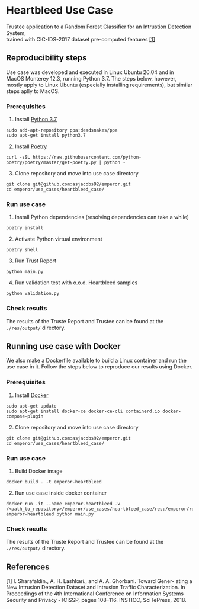 # Heartbleed Use Case

 Trustee application to a Random Forest Classifier for an Intrustion Detection System, <br>trained with CIC-IDS-2017 dataset pre-computed features [[1]](#references)                         

## Reproducibility steps

Use case was developed and executed in Linux Ubuntu 20.04 and in MacOS Monterey 12.3, running Python 3.7.
The steps below, however, mostly apply to Linux Ubuntu (especially installing requirements), but similar steps aplly to MacOS.

### Prerequisites

1. Install [Python 3.7](https://www.python.org/downloads/)
```   
sudo add-apt-repository ppa:deadsnakes/ppa
sudo apt-get install python3.7
```

2. Install [Poetry](https://python-poetry.org/docs/)

```
curl -sSL https://raw.githubusercontent.com/python-poetry/poetry/master/get-poetry.py | python -
```

3. Clone repository and move into use case directory
```
git clone git@github.com:asjacobs92/emperor.git
cd emperor/use_cases/heartbleed_case/
```


### Run use case 

1. Install Python dependencies (resolving dependencies can take a while)
```
poetry install
```

2. Activate Python virtual environment 
```
poetry shell
```

3. Run Trust Report
```
python main.py 
``` 

4. Run validation test with o.o.d. Heartbleed samples
```
python validation.py 
``` 

### Check results

The results of the Truste Report and Trustee can be found at the `./res/output/` directory.

## Running use case with Docker 

We also make a Dockerfile available to build a Linux container and run the use case in it. 
Follow the steps below to reproduce our results using Docker.

### Prerequisites

1. Install [Docker](https://docs.docker.com/engine/install/ubuntu/)
```
sudo apt-get update
sudo apt-get install docker-ce docker-ce-cli containerd.io docker-compose-plugin
```

2. Clone repository and move into use case directory
```
git clone git@github.com:asjacobs92/emperor.git
cd emperor/use_cases/heartbleed_case/
```

### Run use case 

1. Build Docker image
```
docker build . -t emperor-heartbleed
```

2. Run use case inside docker container
```
docker run -it --name emperor-heartbleed -v /<path_to_repository>/emperor/use_cases/heartbleed_case/res:/emperor/res/ emperor-heartbleed python main.py 
```

### Check results

The results of the Truste Report and Trustee can be found at the `./res/output/` directory.

## References

[1] I. Sharafaldin., A. H. Lashkari., and A. A. Ghorbani. Toward Gener- ating a New Intrusion Detection Dataset and Intrusion Traffic Characterization. In Proceedings of the 4th International Conference on Information Systems Security and Privacy - ICISSP, pages 108–116. INSTICC, SciTePress, 2018.<br>